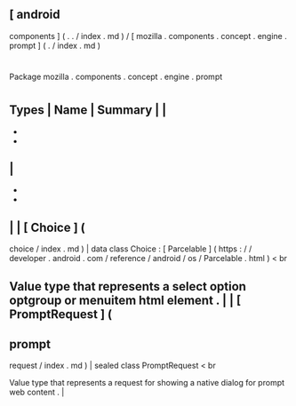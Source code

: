 [
android
-
components
]
(
.
.
/
index
.
md
)
/
[
mozilla
.
components
.
concept
.
engine
.
prompt
]
(
.
/
index
.
md
)
#
#
Package
mozilla
.
components
.
concept
.
engine
.
prompt
#
#
#
Types
|
Name
|
Summary
|
|
-
-
-
|
-
-
-
|
|
[
Choice
]
(
-
choice
/
index
.
md
)
|
data
class
Choice
:
[
Parcelable
]
(
https
:
/
/
developer
.
android
.
com
/
reference
/
android
/
os
/
Parcelable
.
html
)
<
br
>
Value
type
that
represents
a
select
option
optgroup
or
menuitem
html
element
.
|
|
[
PromptRequest
]
(
-
prompt
-
request
/
index
.
md
)
|
sealed
class
PromptRequest
<
br
>
Value
type
that
represents
a
request
for
showing
a
native
dialog
for
prompt
web
content
.
|
